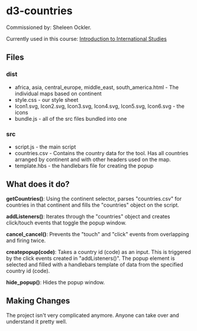 # d3-countries

Commissioned by: Sheleen Ockler.

Currently used in this course: [Introduction to International Studies](https://byui.instructure.com/courses/4383)

## Files

### dist
  - africa, asia, central_europe, middle_east, south_america.html - The individual maps based on continent
  - style.css - our style sheet
  - Icon1.svg, Icon2.svg, Icon3.svg, Icon4.svg, Icon5.svg, Icon6.svg - the icons
  - bundle.js - all of the src files bundled into one

### src
  - script.js - the main script
  - countries.csv - Contains the country data for the tool. Has all countries arranged by continent and with other headers used on the map.
  - template.hbs - the handlebars file for creating the popup

## What does it do?

**getCountries()**: Using the continent selector, parses "countries.csv" for countries in that continent and fills the "countries" object on the script.

**addListeners()**: Iterates through the "countries" object and creates click/touch events that toggle the popup window.

**cancel_cancel()**: Prevents the "touch" and "click" events from overlapping and firing twice.

**createpopup(code)**: Takes a country id (code) as an input. This is triggered by the click events created in "addListeners()". The popup element is selected and filled with a handlebars template of data from the specified country id (code).

**hide_popup()**: Hides the popup window.

## Making Changes

The project isn't very complicated anymore. Anyone can take over and understand it pretty well.
